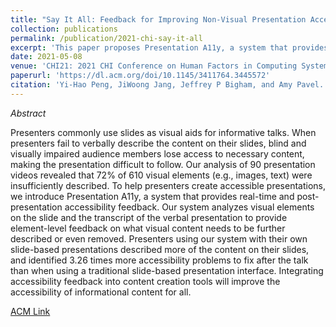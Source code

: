 ```yaml
---
title: "Say It All: Feedback for Improving Non-Visual Presentation Accessibility"
collection: publications
permalink: /publication/2021-chi-say-it-all
excerpt: 'This paper proposes Presentation A11y, a system that provides real-time and post-presentation accessibility feedback, informed by an analysis of 90 presentation videos which revealed that 72% of 610 visual elements (e.g., images, text) were insufficiently described. '
date: 2021-05-08
venue: 'CHI21: 2021 CHI Conference on Human Factors in Computing System'
paperurl: 'https://dl.acm.org/doi/10.1145/3411764.3445572'
citation: 'Yi-Hao Peng, JiWoong Jang, Jeffrey P Bigham, and Amy Pavel. 2021. Say It All: Feedback for Improving Non-Visual Presentation Accessibility. Proceedings of the 2021 CHI Conference on Human Factors in Computing Systems. Association for Computing Machinery, New York, NY, USA, Article 276, 1–12. DOI:https://doi.org/10.1145/3411764.3445572'
---
```

<!-- images -->
[](../files/paper_images/say-it-all-hero.png)

*Abstract*

Presenters commonly use slides as visual aids for informative talks. When presenters fail to verbally describe the content on their slides, blind and visually impaired audience members lose access to necessary content, making the presentation difficult to follow. Our analysis of 90 presentation videos revealed that 72% of 610 visual elements (e.g., images, text) were insufficiently described. To help presenters create accessible presentations, we introduce Presentation A11y, a system that provides real-time and post-presentation accessibility feedback. Our system analyzes visual elements on the slide and the transcript of the verbal presentation to provide element-level feedback on what visual content needs to be further described or even removed. Presenters using our system with their own slide-based presentations described more of the content on their slides, and identified  3.26 times more accessibility problems to fix after the talk than when using a traditional slide-based presentation interface. Integrating accessibility feedback into content creation tools will improve the accessibility of informational content for all. 

[ACM Link](https://dl.acm.org/doi/10.1145/3411764.3445572)